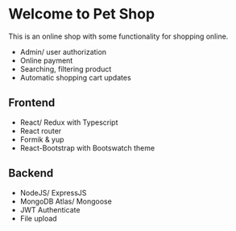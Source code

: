 # Welcome to Pet Shop

This is an online shop with some functionality for shopping online.

- Admin/ user authorization
- Online payment
- Searching, filtering product
- Automatic shopping cart updates

## Frontend 

- React/ Redux with Typescript
- React router
- Formik & yup
- React-Bootstrap with Bootswatch theme

## Backend

- NodeJS/ ExpressJS
- MongoDB Atlas/ Mongoose
- JWT Authenticate
- File upload

